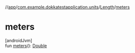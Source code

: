 //[app](../../../index.md)/[com.example.dokkatestapplication.units](../index.md)/[Length](index.md)/[meters](meters.md)

# meters

[androidJvm]\
fun [meters](meters.md)(): [Double](https://kotlinlang.org/api/latest/jvm/stdlib/kotlin/-double/index.html)
